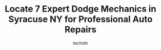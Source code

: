---
layout: ampstory
image: https://images.unsplash.com/photo-1471479917193-f00955256257?ixlib=rb-4.0.3&ixid=MnwxMjA3fDB8MHxwaG90by1wYWdlfHx8fGVufDB8fHx8&auto=format&fit=crop&w=640&h=853&q=80
author: techidn
featured: false
description: When it comes to maintaining and repairing your vehicle in Syracuse NY, USA, you deserve nothing but the best. Thats why the 7 best Dodge Mechanic in the area are here to offer their expert
title: Locate 7 Expert Dodge Mechanics in Syracuse NY for Professional Auto Repairs
cover:
   title: Locate 7 Expert Dodge Mechanics in Syracuse NY for Professional Auto Repairs
   subtitle: Rickpate
   background: https://images.unsplash.com/photo-1471479917193-f00955256257?ixlib=rb-4.0.3&ixid=MnwxMjA3fDB8MHxwaG90by1wYWdlfHx8fGVufDB8fHx8&auto=format&fit=crop&w=640&h=853&q=80

pages: 
 - layout: thirds
   top: <h1>#1 Guys Automotive Service and Sales</h1>
   bottom: "<p>At the ripe old age of 37 I bought my first good car.  By this I mean, all the vehicles I owned prior were purchases from a private party and bought out right.  The thoug</p>"
   background: https://www.knot35.com/toplist/wp-content/uploads/2023/06/best-dodge-mechanic-1-in-syracuse-ny-1685838302.jpeg
   backgroundblur: true
 - layout: thirds
   top: <h1>#2 Syracuse Auto Works</h1>
   bottom: "<p>1224 W Fayette St, Syracuse, NY 13204, United States</p>"
   background: https://www.knot35.com/toplist/wp-content/uploads/2023/06/best-dodge-mechanic-2-in-syracuse-ny-1685838303.jpeg
   cta:
      link: https://www.knot35.com/toplist/locate-7-expert-dodge-mechanics-in-syracuse-ny-for-professional-auto-repairs/
      text: Locate 7 Expert Dodge Mechanics in Syracuse NY for Professional Auto Repairs
 - layout: thirds
   top: <h1>#3 Fehlman Brothers Auto Repair - Syracuse</h1>
   bottom: "<p>116 S Midler Ave, Syracuse, NY 13206, United States</p>"
   background: https://www.knot35.com/toplist/wp-content/uploads/2023/06/best-dodge-mechanic-3-in-syracuse-ny-1685838303.jpeg
   cta:
      link: https://www.knot35.com/toplist/locate-7-expert-dodge-mechanics-in-syracuse-ny-for-professional-auto-repairs/
      text: Locate 7 Expert Dodge Mechanics in Syracuse NY for Professional Auto Repairs
 - layout: thirds
   top: <h1>#4 Upstate Imports Auto Repair Syracuse LLC</h1>
   bottom: "<p>2221 Erie Blvd E, Syracuse, NY 13224, United States</p>"
   background: https://images.unsplash.com/photo-1541356665065-22676f35dd40?ixlib=rb-4.0.3&ixid=MnwxMjA3fDB8MHxwaG90by1wYWdlfHx8fGVufDB8fHx8&auto=format&fit=crop&w=640&h=853&q=80
   cta:
      link: https://www.knot35.com/toplist/locate-7-expert-dodge-mechanics-in-syracuse-ny-for-professional-auto-repairs/
      text: Locate 7 Expert Dodge Mechanics in Syracuse NY for Professional Auto Repairs
 - layout: thirds
   top: <h1>#5 Chryslers Treasure Automotive Inc</h1>
   bottom: "<p>307 Factory Ave, Syracuse, NY 13208, United States</p>"
   background: https://images.unsplash.com/photo-1615749413727-825b59a857b5?ixlib=rb-4.0.3&ixid=MnwxMjA3fDB8MHxwaG90by1wYWdlfHx8fGVufDB8fHx8&auto=format&fit=crop&w=640&h=853&q=80
   cta:
      link: https://www.knot35.com/toplist/locate-7-expert-dodge-mechanics-in-syracuse-ny-for-professional-auto-repairs/
      text: Locate 7 Expert Dodge Mechanics in Syracuse NY for Professional Auto Repairs
 - layout: thirds
   top: <h1>#6 Hobbs Auto</h1>
   bottom: "<p>102 Grand Ave, Syracuse, NY 13204, United States</p>"
   background: https://images.unsplash.com/photo-1602536052359-ef94c21c5948?ixlib=rb-4.0.3&ixid=MnwxMjA3fDB8MHxwaG90by1wYWdlfHx8fGVufDB8fHx8&auto=format&fit=crop&w=640&h=853&q=80
   cta:
      link: https://www.knot35.com/toplist/locate-7-expert-dodge-mechanics-in-syracuse-ny-for-professional-auto-repairs/
      text: Locate 7 Expert Dodge Mechanics in Syracuse NY for Professional Auto Repairs
 - layout: thirds
   top: <h1>#7 Davco Performance Automotive</h1>
   bottom: "<p>102 Catawba St, Syracuse, NY 13208, United States</p>"
   background: https://images.unsplash.com/photo-1595364397663-fca4f075d796?ixlib=rb-4.0.3&ixid=MnwxMjA3fDB8MHxwaG90by1wYWdlfHx8fGVufDB8fHx8&auto=format&fit=crop&w=640&h=853&q=80
   cta:
      link: https://www.knot35.com/toplist/locate-7-expert-dodge-mechanics-in-syracuse-ny-for-professional-auto-repairs/
      text: Locate 7 Expert Dodge Mechanics in Syracuse NY for Professional Auto Repairs
 - layout: thirds
   middle: Continue reading...
   background: https://images.unsplash.com/photo-1524169358666-79f22534bc6e?ixlib=rb-4.0.3&ixid=MnwxMjA3fDB8MHxwaG90by1wYWdlfHx8fGVufDB8fHx8&auto=format&fit=crop&w=640&h=853&q=80
   cta:
      link: https://www.knot35.com/toplist/locate-7-expert-dodge-mechanics-in-syracuse-ny-for-professional-auto-repairs/
      text: Locate 7 Expert Dodge Mechanics in Syracuse NY for Professional Auto Repairs
      
---